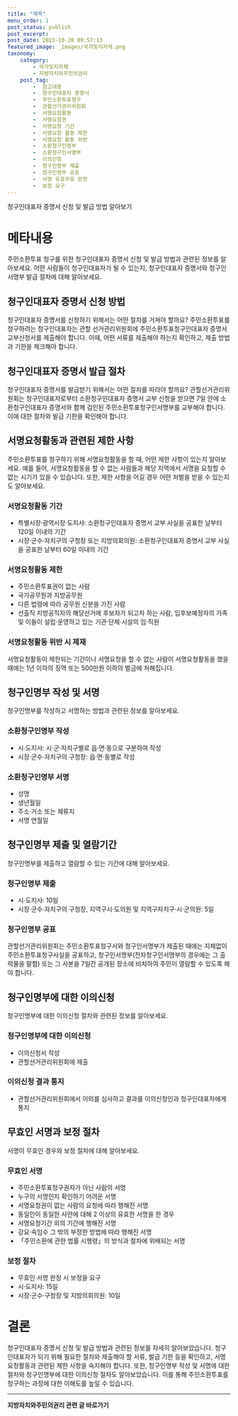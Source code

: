 ```yaml
---
title: "제목"
menu_order: 1
post_status: publish
post_excerpt: 
post_date: 2023-10-20 09:57:13
featured_image: _images/국가및지자체.png
taxonomy:
    category:
        - 국가및지자체
        - 지방자치와주민의권리
    post_tag:
        -  참고내용
        -  청구인대표자 증명서
        -  주민소환투표청구
        -  관할선거관리위원회
        -  서명요청활동
        -  서명요청권
        -  서명요청 기간
        -  서명요청 활동 제한
        -  서명요청 활동 위반
        -  소환청구인명부
        -  소환청구인서명부
        -  이의신청
        -  청구인명부 제출
        -  청구인명부 공표
        -  서명 유효무효 판정
        -  보정 요구
---
```


청구인대표자 증명서 신청 및 발급 방법 알아보기

# 메타내용
주민소환투표 청구를 위한 청구인대표자 증명서 신청 및 발급 방법과 관련된 정보를 알아보세요. 어떤 사람들이 청구인대표자가 될 수 있는지, 청구인대표자 증명서와 청구인서명부 발급 절차에 대해 알아보세요.

##  청구인대표자 증명서 신청 방법
청구인대표자 증명서를 신청하기 위해서는 어떤 절차를 거쳐야 할까요? 주민소환투표를 청구하려는 청구인대표자는 관할 선거관리위원회에 주민소환투표청구인대표자 증명서 교부신청서를 제출해야 합니다. 이때, 어떤 서류를 제출해야 하는지 확인하고, 제출 방법과 기한을 체크해야 합니다.

##  청구인대표자 증명서 발급 절차
청구인대표자 증명서를 발급받기 위해서는 어떤 절차를 따라야 할까요? 관할선거관리위원회는 청구인대표자로부터 소환청구인대표자 증명서 교부 신청을 받으면 7일 안에 소환청구인대표자 증명서와 함께 검인된 주민소환투표청구인서명부를 교부해야 합니다. 이에 대한 절차와 발급 기한을 확인해야 합니다.

##  서명요청활동과 관련된 제한 사항
주민소환투표를 청구하기 위해 서명요청활동을 할 때, 어떤 제한 사항이 있는지 알아보세요. 예를 들어, 서명요청활동을 할 수 없는 사람들과 해당 지역에서 서명을 요청할 수 없는 시기가 있을 수 있습니다. 또한, 제한 사항을 어길 경우 어떤 처벌을 받을 수 있는지도 알아보세요.

### 서명요청활동 기간
- 특별시장·광역시장·도지사: 소환청구인대표자 증명서 교부 사실을 공표한 날부터 120일 이내의 기간
- 시장·군수·자치구의 구청장 또는 지방의회의원: 소환청구인대표자 증명서 교부 사실을 공표한 날부터 60일 이내의 기간

### 서명요청활동 제한
- 주민소환투표권이 없는 사람
- 국가공무원과 지방공무원
- 다른 법령에 따라 공무원 신분을 가진 사람
- 선출직 지방공직자의 해당선거에 후보자가 되고자 하는 사람, 입후보예정자의 가족 및 이들이 설립·운영하고 있는 기관·단체·시설의 임·직원

### 서명요청활동 위반 시 제재
서명요청활동이 제한되는 기간이나 서명요청을 할 수 없는 사람이 서명요청활동을 했을 때에는 1년 이하의 징역 또는 500만원 이하의 벌금에 처해집니다.

##  청구인명부 작성 및 서명
청구인명부를 작성하고 서명하는 방법과 관련된 정보를 알아보세요.

### 소환청구인명부 작성
- 시·도지사: 시·군·자치구별로 읍·면·동으로 구분하여 작성
- 시장·군수·자치구의 구청장: 읍·면·동별로 작성

### 소환청구인명부 서명
- 성명
- 생년월일
- 주소·거소 또는 체류지
- 서명 연월일

##  청구인명부 제출 및 열람기간
청구인명부를 제출하고 열람할 수 있는 기간에 대해 알아보세요.

### 청구인명부 제출
- 시·도지사: 10일
- 시장·군수·자치구의 구청장, 지역구시·도의원 및 지역구자치구·시·군의원: 5일

### 청구인명부 공표
관할선거관리위원회는 주민소환투표청구서와 청구인서명부가 제출된 때에는 지체없이 주민소환투표청구사실을 공표하고, 청구인서명부(전자청구인서명부의 경우에는 그 출력물을 말함) 또는 그 사본을 7일간 공개된 장소에 비치하여 주민이 열람할 수 있도록 해야 합니다.

##  청구인명부에 대한 이의신청
청구인명부에 대한 이의신청 절차와 관련된 정보를 알아보세요.

### 청구인명부에 대한 이의신청
- 이의신청서 작성
- 관할선거관리위원회에 제출

### 이의신청 결과 통지
- 관할선거관리위원회에서 이의를 심사하고 결과를 이의신청인과 청구인대표자에게 통지

##  무효인 서명과 보정 절차
서명이 무효인 경우와 보정 절차에 대해 알아보세요.

### 무효인 서명
- 주민소환투표청구권자가 아닌 사람의 서명
- 누구의 서명인지 확인하기 어려운 서명
- 서명요청권이 없는 사람의 요청에 따라 행해진 서명
- 동일인이 동일한 사안에 대해 2 이상의 유효한 서명을 한 경우
- 서명요청기간 외의 기간에 행해진 서명
- 강요·속임수 그 밖의 부정한 방법에 따라 행해진 서명
- 「주민소환에 관한 법률 시행령」의 방식과 절차에 위배되는 서명

### 보정 절차
- 무효인 서명 판정 시 보정을 요구
- 시·도지사: 15일
- 시장·군수·구청장 및 지방의회의원: 10일

# 결론
청구인대표자 증명서 신청 및 발급 방법과 관련된 정보를 자세히 알아보았습니다. 청구인대표자가 되기 위해 필요한 절차와 제출해야 할 서류, 발급 기한 등을 확인하고, 서명요청활동과 관련된 제한 사항을 숙지해야 합니다. 또한, 청구인명부 작성 및 서명에 대한 절차와 청구인명부에 대한 이의신청 절차도 알아보았습니다. 이를 통해 주민소환투표를 청구하는 과정에 대한 이해도를 높일 수 있습니다.










<!-- wp:separator -->
<hr class="wp-block-separator has-alpha-channel-opacity"/>
<!-- /wp:separator -->

<!-- wp:group {"backgroundColor":"base","layout":{"type":"constrained"}} -->
<div class="wp-block-group has-base-background-color has-background"><!-- wp:paragraph {"align":"center","fontSize":"large"} -->
<p class="has-text-align-center has-large-font-size"><strong>지방자치와주민의권리 관련 글 바로가기</strong></p>
<!-- /wp:paragraph -->


<!-- wp:latest-posts
{"categories":[{"id":7159,"count":19,"description":"","link":"https://uknowlaw.com/category/%ec%a7%80%eb%b0%a9%ec%9e%90%ec%b9%98%ec%99%80%ec%a3%bc%eb%af%bc%ec%9d%98%ea%b6%8c%eb%a6%ac/","name":"지방자치와주민의권리","slug":"지방자치와주민의권리","taxonomy":"category","parent":0,"meta":[],"_links":{"self":[{"href":"https://uknowlaw.com/wp-json/wp/v2/categories/7159"}],"collection":[{"href":"https://uknowlaw.com/wp-json/wp/v2/categories"}],"about":[{"href":"https://uknowlaw.com/wp-json/wp/v2/taxonomies/category"}],"wp:post_type":[{"href":"https://uknowlaw.com/wp-json/wp/v2/posts?categories=7159"}],"curies":[{"name":"wp","href":"https://api.w.org/{rel}","templated":true}]}}],"postsToShow":100,"excerptLength":28,"postLayout":"grid","columns":2,"featuredImageAlign":"left","featuredImageSizeSlug":"large","fontSize":"medium"} /--></div>
<!-- /wp:group -->